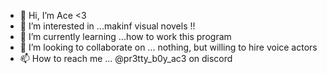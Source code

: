 - 👋 Hi, I’m Ace <3
- 👀 I’m interested in ...makinf visual novels !!
- 🌱 I’m currently learning ...how to work this program
- 💞️ I’m looking to collaborate on ... nothing, but willing to hire voice actors
- 📫 How to reach me ... @pr3tty_b0y_ac3 on discord

<!---
ACE-brownie/ACE-brownie is a ✨ special ✨ repository because its `README.md` (this file) appears on your GitHub profile.
You can click the Preview link to take a look at your changes.
--->
